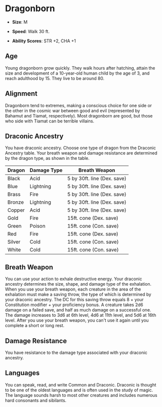 # Dragonborn


- **Size**: M

- **Speed**: Walk 30 ft.

- **Ability Scores**: STR +2, CHA +1

## Age
Young dragonborn grow quickly. They walk hours after hatching, attain the size and development of a 10-year-old human child by the age of 3, and reach adulthood by 15. They live to be around 80.

## Alignment
Dragonborn tend to extremes, making a conscious choice for one side or the other in the cosmic war between good and evil (represented by Bahamut and Tiamat, respectively). Most dragonborn are good, but those who side with Tiamat can be terrible villains.

## Draconic Ancestry
You have draconic ancestry. Choose one type of dragon from the Draconic Ancestry table. Your breath weapon and damage resistance are determined by the dragon type, as shown in the table.

| Dragon | Damage Type | Breath Weapon |
|---|---|---|
| Black | Acid | 5 by 30ft. line (Dex. save) |
| Blue | Lightning | 5 by 30ft. line (Dex. save) |
| Brass | Fire | 5 by 30ft. line (Dex. save) |
| Bronze | Lightning | 5 by 30ft. line (Dex. save) |
| Copper | Acid | 5 by 30ft. line (Dex. save) |
| Gold | Fire | 15ft. cone (Dex. save) |
| Green | Poison | 15ft. cone (Con. save) |
| Red | Fire | 15ft. cone (Dex. save) |
| Silver | Cold | 15ft. cone (Con. save) |
| White | Cold | 15ft. cone (Con. save) |

## Breath Weapon
You can use your action to exhale destructive energy. Your draconic ancestry determines the size, shape, and damage type of the exhalation.
When you use your breath weapon, each creature in the area of the exhalation must make a saving throw, the type of which is determined by your draconic ancestry. The DC for this saving throw equals 8 + your Constitution modifier + your proficiency bonus. A creature takes 2d6 damage on a failed save, and half as much damage on a successful one. The damage increases to 3d6 at 6th level, 4d6 at 11th level, and 5d6 at 16th level.
After you use your breath weapon, you can't use it again until you complete a short or long rest.

## Damage Resistance
You have resistance to the damage type associated with your draconic ancestry.

## Languages
You can speak, read, and write Common and Draconic. Draconic is thought to be one of the oldest languages and is often used in the study of magic. The language sounds harsh to most other creatures and includes numerous hard consonants and sibilants.